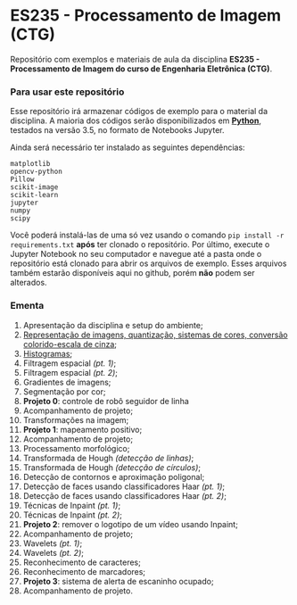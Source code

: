 # ES235 - Processamento de Imagem (CTG)
Repositório com exemplos e materiais de aula da disciplina **ES235 - Processamento de Imagem do curso de Engenharia Eletrônica (CTG)**.

### Para usar este repositório
Esse repositório irá armazenar códigos de exemplo para o material da disciplina. A maioria dos códigos serão disponibilizados em [**Python**](https://www.python.org/), testados na versão 3.5, no formato de Notebooks Jupyter. 

Ainda será necessário ter instalado as seguintes dependências:

```
matplotlib
opencv-python
Pillow
scikit-image
scikit-learn
jupyter
numpy
scipy
```

Você poderá instalá-las de uma só vez usando o comando `pip install -r requirements.txt` **após** ter clonado o repositório. Por último, execute o Jupyter Notebook no seu computador e navegue até a pasta onde o repositório está clonado para abrir os arquivos de exemplo. Esses arquivos também estarão disponíveis aqui no github, porém **não** podem ser alterados.

### Ementa
1. Apresentação da disciplina e setup do ambiente;
2. [Representação de imagens, quantização, sistemas de cores, conversão colorido-escala de cinza](2_representacao);
3. [Histogramas](3_histogramas);
4. Filtragem espacial *(pt. 1)*;
5. Filtragem espacial *(pt. 2)*;
6. Gradientes de imagens;
7. Segmentação por cor;
8. **Projeto 0**: controle de robô seguidor de linha
9. Acompanhamento de projeto;
10. Transformações na imagem;
11. **Projeto 1**: mapeamento positivo;
12. Acompanhamento de projeto;
13. Processamento morfológico;
14. Transformada de Hough *(detecção de linhas)*;
15. Transformada de Hough *(detecção de círculos)*;
16. Detecção de contornos e aproximação poligonal;
17. Detecção de faces usando classificadores Haar *(pt. 1)*;
18. Detecção de faces usando classificadores Haar *(pt. 2)*;
19. Técnicas de Inpaint *(pt. 1)*;
20. Técnicas de Inpaint *(pt. 2)*;
21. **Projeto 2**: remover o logotipo de um vídeo usando Inpaint;
22. Acompanhamento de projeto;
23. Wavelets *(pt. 1)*;
24. Wavelets *(pt. 2)*;
25. Reconhecimento de caracteres;
26. Reconhecimento de marcadores;
27. **Projeto 3**: sistema de alerta de escaninho ocupado;
28. Acompanhamento de projeto.
